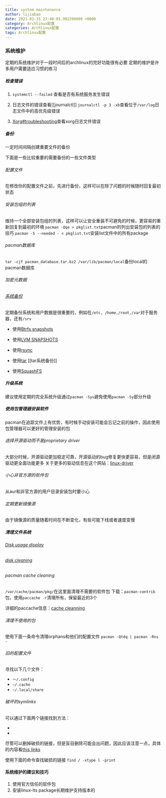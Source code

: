 ```yaml
---
title: system maintenance
author: lijiabao
date: 2021-02-15 23:40:03.992296000 +0800
category: Archlinux配置
categories: Archlinux配置
tags: Archlinux配置
---
```

### 系统维护
定期的系统维护对于一段时间后的archlinux的完好功能很有必要
定期的维护是许多用户需要适应习惯的练习

##### 检查错误

1. `systemctl --failed` 查看是否有系统服务发生错误

2. 日志文件的错误查看[[journalctl]]
`journalctl -p 3 -xb`查看位于`/var/log`日志文件中的高优先级错误

3. [Xorg#troubleshooting](https://wiki.archlinux.org/index.php/Xorg#Troubleshooting)查看xorg日志文件错误


##### 备份
一定时间间隔创建重要文件的备份

下面是一些比较重要的需要备份的一些文件类型
###### 配置文件
在修改你的配置文件之前，先进行备份，这样可以在除了问题的时候随时回复最初状态

###### 安装包组的列表
维持一个全部安装包组的列表，这样可以让安全重装不可避免的时候，更容易的重新回复到最初的环境
`pacman -Qqe > pkglist.txt`pacman的列出安装包的列表的技巧
`pacman -S --needed - < pkglist.txt`安装list文件中的所有package

###### pacman数据库
`tar -cjf pacman_database.tar.bz2 /var/lib/pacman/local`备份local的pacman数据库

###### 加密元数据


###### [系统备份](https://wiki.archlinux.org/index.php/System_backup)

定期备份系统和用户数据是很重要的，例如在`/etc, /home,/root,/var`对于服务器，还有`/srv`
- 使用[Btrfs snapshots](https://wiki.archlinux.org/index.php/Btrfs#Snapshots)
- 使用[LVM SNAPSHOTS](https://wiki.archlinux.org/index.php/LVM#Snapshots)
- 使用[rsync](https://wiki.archlinux.org/index.php/Rsync#As_a_backup_utility)
- 使用[tar](https://wiki.archlinux.org/index.php/Full_system_backup_with_tar) [[tar系统备份]]

- 使用[SquashFS](https://wiki.archlinux.org/index.php/Full_system_backup_with_SquashFS)


##### 升级系统
建议使用定期的完全系统升级通过`pacman -Syu`避免使用`pacman -Sy`部分升级

##### 使用包管理器安装软件
pacman在追踪文件上有优势，有时候手动安装可能会忘记之前的操作，因此使用包管理器可以更好的管理安装的包

###### 选择开源驱动而不是proprietary driver
大部分时候，开源驱动更加稳定可靠，开源驱动的bug修复更快更容易，但是闭源驱动更全面功能更多
关于更多的驱动信息在这个网站：[linux-driver](http://www.linux-drivers.org/)



###### 小心非官方源的软件包
从aur和非官方源的用户目录安装包时要小心

###### 定期更新镜像源
由于镜像源的质量随着时间在不断变化，有些可能下线或者速度变慢



##### 清理文件系统

###### [Disk usage display](https://wiki.archlinux.org/index.php/List_of_applications#Disk_usage_display)


###### [disk cleaning](https://wiki.archlinux.org/index.php/List_of_applications#Disk_cleaning)

###### pacman cache cleaning
`/var/cache/pacman/pkg/`在这里面清理不需要的软件包
下载：`pacman-contrib`包，使用`paccache -r`清理所有，保留最近的3个

详细的paccache信息：[cache cleanning](https://wiki.archlinux.org/index.php/Pacman#Cleaning_the_package_cache)


###### 清理不使用的包
使用下面一条命令清理orphans和他们的配置文件
`pacman -Qtdq | pacman -Rns -`

###### 旧的配置文件
寻找以下几个文件：
- `～/.config`
- `~/.cache`
- `~/.local/share`

###### 破坏的symlinks
可以通过下面两个链接找到方法：
- [](https://unix.stackexchange.com/questions/34248/how-can-i-find-broken-symlinks)
- [](http://www.commandlinefu.com/commands/view/8260/find-broken-symlinks)

尽管可以删掉破损的链接，但是盲目删除可能会出问题，因此应该注意一点，具体的内容看[this links](https://unix.stackexchange.com/questions/151763/is-there-a-downside-to-deleting-all-of-the-broken-symbolic-links-in-a-system)


使用下面的命令查找破损的链接
`find / -xtype l -print`



#### 系统维护的建议和技巧

1. 使用官方信任的软件包
2. 安装linux-lts  package长期维护支持版本的